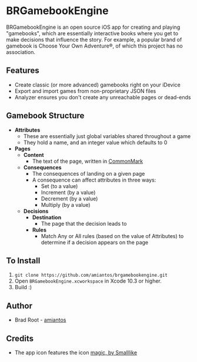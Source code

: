 # BRGamebookEngine

BRGamebookEngine is an open source iOS app for creating and playing "gamebooks", which are essentially interactive books where you get to make decisions that influence the story. For example, a popular brand of gamebook is Choose Your Own Adventure®, of which this project has no association.

## Features

* Create classic (or more advanced) gamebooks right on your iDevice
* Export and import games from non-proprietary JSON files
* Analyzer ensures you don't create any unreachable pages or dead-ends

## Gamebook Structure

* **Attributes**
  * These are essentially just global variables shared throughout a game
  * They hold a name, and an integer value which defaults to 0
* **Pages**
  * **Content**
    * The text of the page, written in [CommonMark](https://commonmark.org)
  * **Consequences**
    * The consequences of landing on a given page
    * A consequence can affect attributes in three ways:
      * Set (to a value)
      * Increment (by a value)
      * Decrement (by a value)
      * Multiply (by a value)
  * **Decisions**
    * **Destination**
      * The page that the decision leads to
    * **Rules**
      * Match Any or All rules (based on the value of Attributes) to determine if a decision appears on the page

## To Install

1. `git clone https://github.com/amiantos/brgamebookengine.git`
2. Open `BRGamebookEngine.xcworkspace` in Xcode 10.3 or higher.
3. Build :)

## Author

* Brad Root - [amiantos](https://github.com/amiantos)

## Credits

* The app icon features the icon [magic, by Smalllike](https://thenounproject.com/icon/2721149/)
